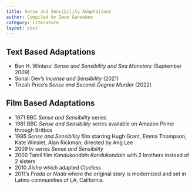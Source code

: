 ```yaml
---
title: Sense and Sensibility Adaptations
author: Compiled by Iman Gareeboo
category: literature
layout: post
---
```


## Text Based Adaptations
<ul>
<li> Ben H. Winters’ <i>Sense and Sensibility and Sea Monsters</i> (September 2009)</li>
<li>Sonali Dev’s <i>Incense and Sensibility</i> (2021)</li>
<li> Tirzah Price’s <i>Sense and Second-Degree Murder</i> (2022)</li>
</ul>

## Film Based Adaptations 
<ul>
<li>1971 BBC <i>Sense and Sensibility</i> series</li>
<li>1981 BBC <i>Sense and Sensibility</i> series available on Amazon Prime through Britbox
<li>1995 <i>Sense and Sensibility</i> film starring Hugh Grant, Emma Thompson, Kate Winslet, Alan Rickman; directed by Ang Lee</li>
<li>2009 tv series <i>Sense and Sensibility</i></li>
<li>2000 Tamil film <i>Kandukondain Kandukondain</i> with 2 brothers instead of 2 sisters</li>
<li>2010 <i>Aisha</i> which adapted <i>Clueless</i></li>
<li> 2011’s <i>Prada or Nada</i> where the original story is modernized and set in Latino communities of LA, California.</li>
</ul>



